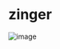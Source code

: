 # zinger
![image](https://github.com/user-attachments/assets/56fbbfbc-9ba9-4b62-ac08-1b0fc6a84f7b)

